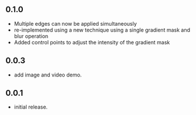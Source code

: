 ## 0.1.0
* Multiple edges can now be applied simultaneously
* re-implemented using a new technique using a single gradient mask and blur operation
* Added control points to adjust the intensity of the gradient mask

## 0.0.3
* add image and video demo.

## 0.0.1
* initial release.
